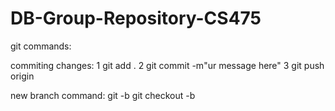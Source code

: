 # DB-Group-Repository-CS475

git commands:

commiting changes:
1 git add .
2 git commit -m"ur message here"
3 git push origin <branch-name>

new branch command:
git -b <branch-name>
git checkout -b <branch-name>

